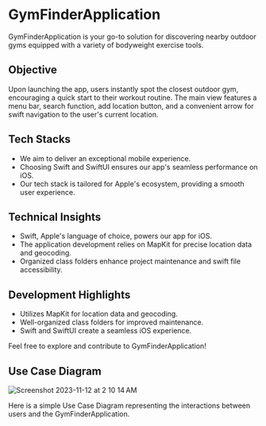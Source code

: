 # GymFinderApplication

GymFinderApplication is your go-to solution for discovering nearby outdoor gyms equipped with a variety of bodyweight exercise tools.

## Objective

Upon launching the app, users instantly spot the closest outdoor gym, encouraging a quick start to their workout routine. The main view features a menu bar, search function, add location button, and a convenient arrow for swift navigation to the user's current location.

## Tech Stacks

- We aim to deliver an exceptional mobile experience.
- Choosing Swift and SwiftUI ensures our app's seamless performance on iOS.
- Our tech stack is tailored for Apple's ecosystem, providing a smooth user experience.

## Technical Insights

- Swift, Apple's language of choice, powers our app for iOS.
- The application development relies on MapKit for precise location data and geocoding.
- Organized class folders enhance project maintenance and swift file accessibility.

## Development Highlights

- Utilizes MapKit for location data and geocoding.
- Well-organized class folders for improved maintenance.
- Swift and SwiftUI create a seamless iOS experience.

Feel free to explore and contribute to GymFinderApplication!

## Use Case Diagram
![Screenshot 2023-11-12 at 2 10 14 AM](https://github.com/muktita/GymFinderApplication/assets/78444922/b55faed2-5746-48f3-8bae-943ec923071b)


Here is a simple Use Case Diagram representing the interactions between users and the GymFinderApplication.
